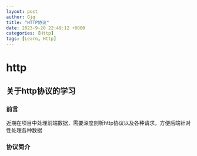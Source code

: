 ```yaml
---
layout: post
author: Gjq
title: "HTTP协议"
date: 2023-9-20 22:49:12 +0800
categories: [Http]
tags: [Learn, Http]
---
```


# http

## 关于http协议的学习

### 前言

近期在项目中处理前端数据，需要深度剖析http协议以及各种请求，方便后端针对性处理各种数据

### 协议简介
